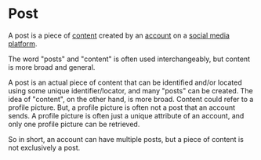 # Post

A post is a piece of [content](/docs/glossary/content) created by an [account](/docs/glossary/account) on a [social media](/docs/glossary/social-media) [platform](/docs/glossary/platform).

The word "posts" and "content" is often used interchangeably, but content is more broad and general.

A post is an actual piece of content that can be identified and/or located using some unique identifier/locator, and many "posts" can be created. The idea of "content", on the other hand, is more broad. Content could refer to a profile picture. But, a profile picture is often not a post that an account sends. A profile picture is often just a unique attribute of an account, and only one profile picture can be retrieved.

So in short, an account can have multiple posts, but a piece of content is not exclusively a post.